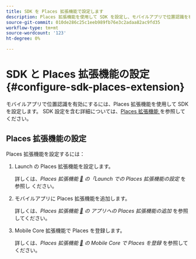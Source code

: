```yaml
---
title: SDK を Places 拡張機能で設定します
description: Places 拡張機能を使用して SDK を設定し、モバイルアプリで位置認識を有効にできます。
source-git-commit: 010de286c25c1eeb989fb76e3c2adaa82ac9fd35
workflow-type: tm+mt
source-wordcount: '123'
ht-degree: 0%

---
```



# SDK と Places 拡張機能の設定 {#configure-sdk-places-extension}

モバイルアプリで位置認識を有効にするには、Places 拡張機能を使用して SDK を設定します。 SDK 設定を含む詳細については、[Places 拡張機能 ](/help/places-ext-aep-sdks/places-extension/places-extension.md) を参照してください。

## Places 拡張機能の設定

Places 拡張機能を設定するには：

1. Launch の Places 拡張機能を設定します。

   詳しくは、*Places 拡張機能 [&#128279;](/help/places-ext-aep-sdks/places-extension/places-extension.md) の「Launch での Places 拡張機能の設定* を参照し  ください。

1. モバイルアプリに Places 拡張機能を追加します。

   詳しくは、*Places 拡張機能 [&#128279;](/help/places-ext-aep-sdks/places-extension/places-extension.md) の  アプリへの Places 拡張機能の追加* を参照してください。

1. Mobile Core 拡張機能で Places を登録します。

   詳しくは、*Places 拡張機能 [&#128279;](/help/places-ext-aep-sdks/places-extension/places-extension.md) の Mobile Core で Places を登録* を参照してください。

